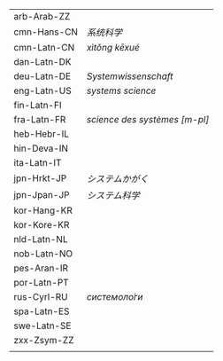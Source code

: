 | | |
|-|-|
| arb-Arab-ZZ |  |
| cmn-Hans-CN | _系统科学_ |
| cmn-Latn-CN | _xìtǒng kēxué_ |
| dan-Latn-DK |  |
| deu-Latn-DE | _Systemwissenschaft_ |
| eng-Latn-US | _systems science_ |
| fin-Latn-FI |  |
| fra-Latn-FR | _science des systèmes [m-pl]_ |
| heb-Hebr-IL |  |
| hin-Deva-IN |  |
| ita-Latn-IT |  |
| jpn-Hrkt-JP | _システムかがく_ |
| jpn-Jpan-JP | _システム科学_ |
| kor-Hang-KR |  |
| kor-Kore-KR |  |
| nld-Latn-NL |  |
| nob-Latn-NO |  |
| pes-Aran-IR |  |
| por-Latn-PT |  |
| rus-Cyrl-RU | _системоло́ги_ |
| spa-Latn-ES |  |
| swe-Latn-SE |  |
| zxx-Zsym-ZZ |  |
|  |  |